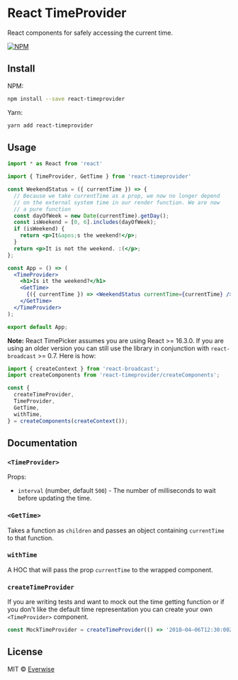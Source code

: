 # React TimeProvider

React components for safely accessing the current time.

[![NPM](https://img.shields.io/npm/v/react-timeprovider.svg)](https://www.npmjs.com/package/react-timeprovider)

## Install

NPM:

```bash
npm install --save react-timeprovider
```

Yarn:

```bash
yarn add react-timeprovider
```

## Usage

```jsx
import * as React from 'react'

import { TimeProvider, GetTime } from 'react-timeprovider'

const WeekendStatus = ({ currentTime }) => {
  // Because we take currentTime as a prop, we now no longer depend
  // on the external system time in our render function. We are now
  // a pure function
  const dayOfWeek = new Date(currentTime).getDay();
  const isWeekend = [0, 6].includes(dayOfWeek);
  if (isWeekend) {
    return <p>It&apos;s the weekend!</p>;
  }
  return <p>It is not the weekend. :(</p>;
};

const App = () => (
  <TimeProvider>
    <h1>Is it the weekend?</h1>
    <GetTime>
      {({ currentTime }) => <WeekendStatus currentTime={currentTime} />}
    </GetTime>
  </TimeProvider>
);

export default App;
```

**Note:** React TimePicker assumes you are using React >= 16.3.0. If you are
using an older version you can still use the library in conjunction with
`react-broadcast` >= 0.7. Here is how:

```jsx
import { createContext } from 'react-broadcast';
import createComponents from 'react-timeprovider/createComponents';

const {
  createTimeProvider,
  TimeProvider,
  GetTime,
  withTime,
} = createComponents(createContext());
```

## Documentation

### `<TimeProvider>`

Props:

- `interval` (number, default `500`) - The number of milliseconds to wait before
  updating the time.

### `<GetTime>`

Takes a function as `children` and passes an object containing `currentTime` to
that function.

### `withTime`

A HOC that will pass the prop `currentTime` to the wrapped component.

### `createTimeProvider`

If you are writing tests and want to mock out the time getting function or if
you don't like the default time representation you can create your own
`<TimeProvider>` component.

```jsx
const MockTimeProvider = createTimeProvider(() => '2018–04–06T12:30:00Z');
```

## License

MIT © [Everwise](https://github.com/everwise)
